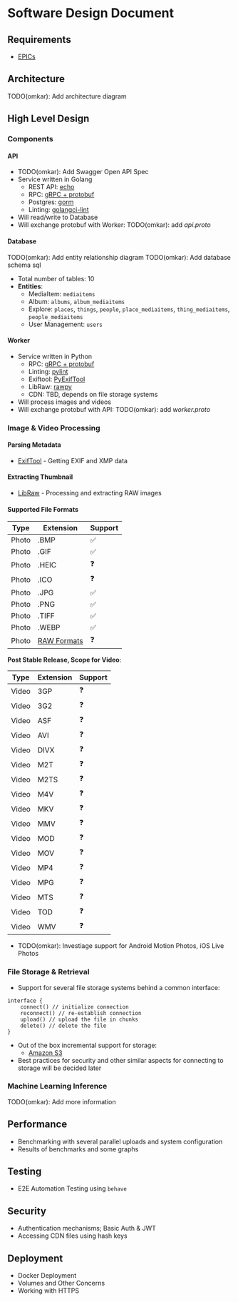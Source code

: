 # Software Design Document

## Requirements
- [EPICs](https://github.com/users/prabhuomkar/projects/5/views/7)


## Architecture
TODO(omkar): Add architecture diagram

## High Level Design

### Components

#### API
- TODO(omkar): Add Swagger Open API Spec
- Service written in Golang
    - REST API: [echo](https://echo.labstack.com/)
    - RPC: [gRPC + protobuf](https://grpc.io/)
    - Postgres: [gorm](https://gorm.io/)
    - Linting: [golangci-lint](https://golangci-lint.run/)
- Will read/write to Database
- Will exchange protobuf with Worker: TODO(omkar): add _api.proto_

#### Database
TODO(omkar): Add entity relationship diagram
TODO(omkar): Add database schema sql
- Total number of tables: 10
- **Entities**:
    - MediaItem: `mediaitems`
    - Album: `albums`, `album_mediaitems`
    - Explore: `places`, `things`, `people`, `place_mediaitems`, `thing_mediaitems`, `people_mediaitems`
    - User Management: `users`

#### Worker
- Service written in Python
    - RPC: [gRPC + protobuf](https://grpc.io/)
    - Linting: [pylint](https://pypi.org/project/pylint/)
    - Exiftool: [PyExifTool](https://pypi.org/project/PyExifTool/)
    - LibRaw: [rawpy](https://pypi.org/project/rawpy/)
    - CDN: TBD, depends on file storage systems
- Will process images and videos
- Will exchange protobuf with API: TODO(omkar): add _worker.proto_

### Image & Video Processing

#### Parsing Metadata 
- [ExifTool](https://www.exiftool.org/) - Getting EXIF and XMP data

#### Extracting Thumbnail
- [LibRaw](https://www.libraw.org/) - Processing and extracting RAW images

#### Supported File Formats
| Type | Extension | Support |
| ---- | --------- | ------- |
| Photo | .BMP | ✅ |
| Photo | .GIF | ✅ |
| Photo | .HEIC | ❓ |
| Photo | .ICO | ❓ |
| Photo | .JPG | ✅ |
| Photo | .PNG | ✅ |
| Photo | .TIFF | ✅ |
| Photo | .WEBP | ✅ |
| Photo | [RAW Formats](https://www.libraw.org/supported-cameras) | ❓ |

**Post Stable Release, Scope for Video**:

| Type | Extension | Support |
| ---- | --------- | ------- |
| Video | 3GP | ❓ |
| Video | 3G2 | ❓ |
| Video | ASF | ❓ |
| Video | AVI | ❓ |
| Video | DIVX | ❓ |
| Video | M2T | ❓ |
| Video | M2TS | ❓ |
| Video | M4V | ❓ |
| Video | MKV | ❓ |
| Video | MMV | ❓ |
| Video | MOD | ❓ |
| Video | MOV | ❓ |
| Video | MP4 | ❓ |
| Video | MPG | ❓ |
| Video | MTS | ❓ |
| Video | TOD | ❓ |
| Video | WMV | ❓ |
- TODO(omkar): Investiage support for Android Motion Photos, iOS Live Photos

### File Storage & Retrieval
- Support for several file storage systems behind a common interface:
```
interface {
    connect() // initialize connection
    reconnect() // re-establish connection
    upload() // upload the file in chunks
    delete() // delete the file
}
```
- Out of the box incremental support for storage:
    - [Amazon S3](https://aws.amazon.com/s3/)
- Best practices for security and other similar aspects for connecting to storage will be decided later

### Machine Learning Inference
TODO(omkar): Add more information

## Performance
- Benchmarking with several parallel uploads and system configuration
- Results of benchmarks and some graphs

## Testing
- E2E Automation Testing using `behave`

## Security
- Authentication mechanisms; Basic Auth & JWT
- Accessing CDN files using hash keys

## Deployment
- Docker Deployment 
- Volumes and Other Concerns
- Working with HTTPS
